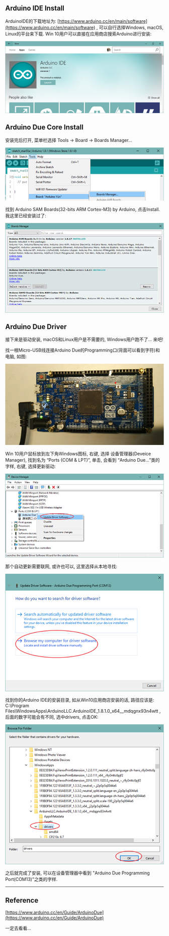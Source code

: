 ## Arduino IDE Install

ArduinoIDE的下载地址为: [https://www.arduino.cc/en/main/software](https://www.arduino.cc/en/main/software) , 可以自行选择Windows, macOS, Linux的平台来下载. Win 10用户可以直接在应用商店搜索Arduino进行安装:

![](/assets/ArduinoIDEStore.png)

## Arduino Due Core Install

安装完后打开, 菜单栏选择 Tools -&gt; Board -&gt; Boards Manager...

![](/assets/BoardManager.png)

找到 Arduino SAM Boards\(32-bits ARM Cortex-M3\) by Arduino, 点击Install. 我这里已经安装过了:

![](/assets/BoardsManager.png)

## Arduino Due Driver

接下来是驱动安装, macOS和Linux用户是不需要的, Windows用户跑不了...  来吧!

找一根Micro-USB线连接Arduino Due的Programming口\(背面可以看到字符\)和电脑, 如图:

![](/assets/USBArduinoDue.png)

Win 10用户鼠标放到左下角Windows图标, 右键, 选择 设备管理器\(Deveice Manager\),  找到名为  “Ports \(COM & LPT\)”, 单击, 会看到 “Arduino Due...”类的字样, 右键, 选择更新驱动:

![](/assets/更新驱动.png)

那个自动更新需要联网, 或许也可以, 这里选择从本地寻找:

![](/assets/从本地浏览.png)

找到你的Arduino IDE的安装目录, 如从Win10应用商店安装的话, 路径应该是: C:\Program Files\WindowsApps\ArduinoLLC.ArduinoIDE\_1.8.1.0\_x64\_\_mdqgnx93n4wtt , 后面的数字可能会有不同, 选中drivers, 点击OK:

![](/assets/drivers.png)

之后就完成了安装, 可以在设备管理器中看到 "Arduino Due Programming Port\(COM13\)"之类的字样.

---

## Reference

[https://www.arduino.cc/en/Guide/ArduinoDue](https://www.arduino.cc/en/Guide/ArduinoDue)

一定去看看...

